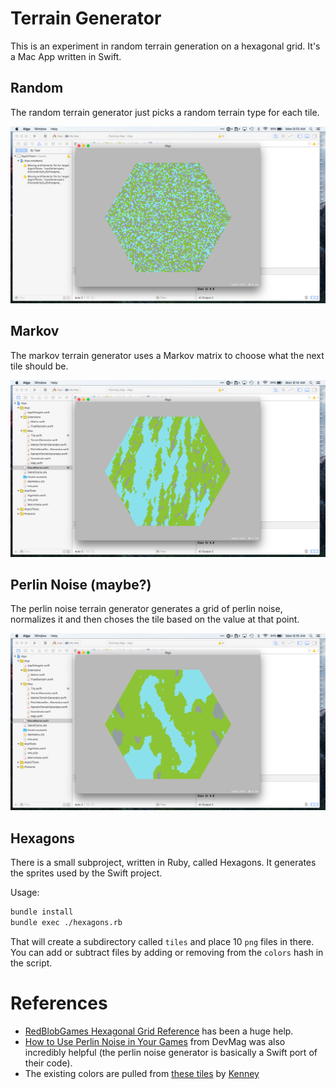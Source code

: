 # Terrain Generator

This is an experiment in random terrain generation on a hexagonal grid. It's a Mac App written in Swift.

## Random

The random terrain generator just picks a random terrain type for each tile.

![Random Terrain](screens/random.png)

## Markov

The markov terrain generator uses a Markov matrix to choose what the next tile should be.

![Markov Terrain](screens/markov.png)

## Perlin Noise (maybe?)

The perlin noise terrain generator generates a grid of perlin noise, normalizes it and then choses the tile based on the value at that point.

![Markov Terrain](screens/perlin.png)

## Hexagons

There is a small subproject, written in Ruby, called Hexagons. It generates the sprites used by the Swift project.

Usage:

```sh
bundle install
bundle exec ./hexagons.rb
```

That will create a subdirectory called `tiles` and place 10 `png` files in there. You can add or subtract files by adding or removing from the `colors` hash in the script.

# References

 * [RedBlobGames Hexagonal Grid Reference](http://www.redblobgames.com/grids/hexagons/) has been a huge help.
 * [How to Use Perlin Noise in Your Games](http://devmag.org.za/2009/04/25/perlin-noise/) from DevMag was also incredibly helpful (the perlin noise generator is basically a Swift port of their code).
 * The existing colors are pulled from [these tiles](http://opengameart.org/content/hexagon-tiles-93x) by [Kenney](http://www.kenney.nl)
